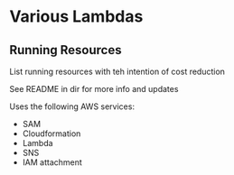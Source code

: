 # Various Lambdas

## Running Resources

List running resources with teh intention of cost reduction

See README in dir for more info and updates

Uses the following AWS services:
* SAM
* Cloudformation
* Lambda
* SNS
* IAM attachment

